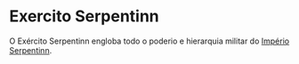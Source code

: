 <!-- TITLE: Exercito Serpentinn -->
<!-- SUBTITLE: Visão geral sobre Exercito Serpentinn -->

# Exercito Serpentinn
O Exército Serpentinn engloba todo o poderio e hierarquia militar do [Império Serpentinn](http://localhost/faccoes/nacoes/imperio-serpentinn#imperio-serpentinn).

